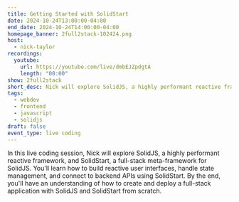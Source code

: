 ```yaml
---
title: Getting Started with SolidStart
date: 2024-10-24T13:00:00-04:00
end_date: 2024-10-24T14:00:00-04:00
homepage_banner: 2full2stack-102424.png
host:
  - nick-taylor
recordings:
  youtube:
    url: https://youtube.com/live/dmbEJZpdgtA
    length: "00:00"
show: 2full2stack
short_desc: Nick will explore SolidJS, a highly performant reactive framework, and SolidStart, a full-stack meta-framework for SolidJS.
tags:
  - webdev
  - frontend
  - javascript
  - solidjs
draft: false
event_type: live coding
---
```


In this live coding session, Nick will explore SolidJS, a highly performant reactive framework, and SolidStart, a full-stack meta-framework for SolidJS. You'll learn how to build reactive user interfaces, handle state management, and connect to backend APIs using SolidStart. By the end, you'll have an understanding of how to create and deploy a full-stack application with SolidJS and SolidStart from scratch.

